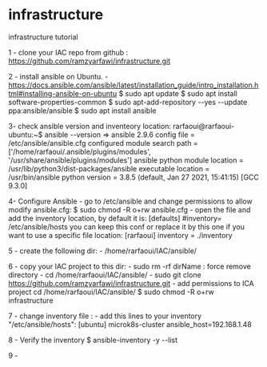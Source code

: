 # infrastructure
infrastructure tutorial

1 - clone your IAC repo from github : https://github.com/ramzyarfawi/infrastructure.git

2 - install ansible on Ubuntu.
	- https://docs.ansible.com/ansible/latest/installation_guide/intro_installation.html#installing-ansible-on-ubuntu
	$ sudo apt update
	$ sudo apt install software-properties-common
	$ sudo apt-add-repository --yes --update ppa:ansible/ansible
	$ sudo apt install ansible

3-  check ansible version and inventeory location:
	rarfaoui@rarfaoui-ubuntu:~$ ansible --version
	=> 
	ansible 2.9.6
	  config file = /etc/ansible/ansible.cfg
	  configured module search path = ['/home/rarfaoui/.ansible/plugins/modules', '/usr/share/ansible/plugins/modules']
	  ansible python module location = /usr/lib/python3/dist-packages/ansible
	  executable location = /usr/bin/ansible
	  python version = 3.8.5 (default, Jan 27 2021, 15:41:15) [GCC 9.3.0]

4- Configure Ansible
	- go to /etc/ansible and change permissions to allow modify ansible.cfg:
	  $ sudo chmod -R o+rw ansible.cfg
	- open the file and add the inventory location, by default it is: 
	   [defaults]
	   #inventory= /etc/ansible/hosts
	   you can keep this conf or replace it by this one if you want to use a specific file location:
	   [rarfaoui]
	   inventory = ./inventory

5 - create the following dir:
	- /home/rarfaoui/IAC/ansible/

6 - copy your IAC project to this dir:
	- sudo rm -rf dirName : force remove directory
	- cd /home/rarfaoui/IAC/ansible/
	- sudo git clone https://github.com/ramzyarfawi/infrastructure.git
	- add permissions to ICA project 
	  cd /home/rarfaoui/IAC/ansible/ 
	  $ sudo chmod -R o+rw infrastructure

7 - change inventory file :
    - add  this lines to your inventory "/etc/ansible/hosts": 
    [ubuntu]
	microk8s-cluster ansible_host=192.168.1.48

8 - Verify the inventory
	$ ansible-inventory -y --list

9 - 
